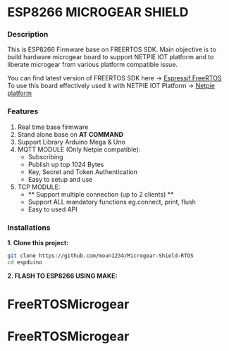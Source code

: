 # ESP8266 MICROGEAR SHIELD

### Description
This is ESP8266 Firmware base on FREERTOS SDK. 
Main objective is to build hardware microgear board to support NETPIE IOT platform and to liberate microgear from various platform compatible issue.

You can find latest version of FREERTOS SDK here -> [Espressif FreeRTOS](https://github.com/espressif/ESP8266_RTOS_SDK)
To use this board effectively used it with NETPIE IOT Platform -> [Netpie platform](https://netpie.io/)

### Features

1. Real time base firmware 
2. Stand alone base on **AT COMMAND**
3. Support Library Arduino Mega & Uno
4. MQTT MODULE (Only Netpie compatible):
    - Subscribing
    - Publish up top 1024 Bytes
    - Key, Secret and Token Authentication
    - Easy to setup and use
5. TCP MODULE:
    - ** Support multiple connection (up to 2 clients) **
    - Support ALL mandatory functions eg.connect, print, flush 
    - Easy to used API

### Installations

**1. Clone this project:**
```bash
git clone https://github.com/moun1234/Microgear-Shield-RTOS
cd espduino
```
**2. FLASH TO ESP8266 USING MAKE:**








# FreeRTOSMicrogear
# FreeRTOSMicrogear

